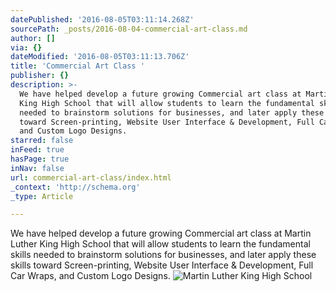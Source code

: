 ```yaml
---
datePublished: '2016-08-05T03:11:14.268Z'
sourcePath: _posts/2016-08-04-commercial-art-class.md
author: []
via: {}
dateModified: '2016-08-05T03:11:13.706Z'
title: 'Commercial Art Class '
publisher: {}
description: >-
  We have helped develop a future growing Commercial art class at Martin Luther
  King High School that will allow students to learn the fundamental skills
  needed to brainstorm solutions for businesses, and later apply these skills
  toward Screen-printing, Website User Interface & Development, Full Car Wraps,
  and Custom Logo Designs.
starred: false
inFeed: true
hasPage: true
inNav: false
url: commercial-art-class/index.html
_context: 'http://schema.org'
_type: Article

---
```

We have helped develop a future growing Commercial art class at Martin Luther King High School that will allow students to learn the fundamental skills needed to brainstorm solutions for businesses, and later apply these skills toward Screen-printing, Website User Interface & Development, Full Car Wraps, and Custom Logo Designs.
![Martin Luther King High School ](https://the-grid-user-content.s3-us-west-2.amazonaws.com/6dfbceb5-0b9d-4e82-8ee6-96163fd78740.jpg)